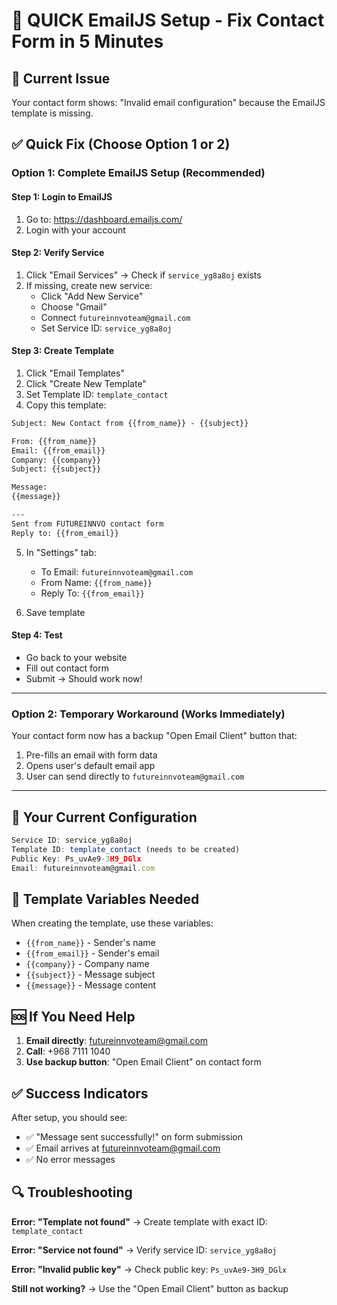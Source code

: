 # 🚀 QUICK EmailJS Setup - Fix Contact Form in 5 Minutes

## 🔴 Current Issue
Your contact form shows: "Invalid email configuration" because the EmailJS template is missing.

## ✅ Quick Fix (Choose Option 1 or 2)

### Option 1: Complete EmailJS Setup (Recommended)

#### Step 1: Login to EmailJS
1. Go to: https://dashboard.emailjs.com/
2. Login with your account

#### Step 2: Verify Service
1. Click "Email Services" → Check if `service_yg8a8oj` exists
2. If missing, create new service:
   - Click "Add New Service"
   - Choose "Gmail"
   - Connect `futureinnvoteam@gmail.com`
   - Set Service ID: `service_yg8a8oj`

#### Step 3: Create Template
1. Click "Email Templates"
2. Click "Create New Template"
3. Set Template ID: `template_contact`
4. Copy this template:

```html
Subject: New Contact from {{from_name}} - {{subject}}

From: {{from_name}}
Email: {{from_email}}
Company: {{company}}
Subject: {{subject}}

Message:
{{message}}

---
Sent from FUTUREINNVO contact form
Reply to: {{from_email}}
```

5. In "Settings" tab:
   - To Email: `futureinnvoteam@gmail.com`
   - From Name: `{{from_name}}`
   - Reply To: `{{from_email}}`

6. Save template

#### Step 4: Test
- Go back to your website
- Fill out contact form
- Submit → Should work now!

---

### Option 2: Temporary Workaround (Works Immediately)

Your contact form now has a backup "Open Email Client" button that:
1. Pre-fills an email with form data
2. Opens user's default email app
3. User can send directly to `futureinnvoteam@gmail.com`

---

## 🔧 Your Current Configuration

```javascript
Service ID: service_yg8a8oj
Template ID: template_contact (needs to be created)
Public Key: Ps_uvAe9-3H9_DGlx
Email: futureinnvoteam@gmail.com
```

## 📧 Template Variables Needed

When creating the template, use these variables:
- `{{from_name}}` - Sender's name
- `{{from_email}}` - Sender's email
- `{{company}}` - Company name
- `{{subject}}` - Message subject
- `{{message}}` - Message content

## 🆘 If You Need Help

1. **Email directly**: futureinnvoteam@gmail.com
2. **Call**: +968 7111 1040
3. **Use backup button**: "Open Email Client" on contact form

## ✅ Success Indicators

After setup, you should see:
- ✅ "Message sent successfully!" on form submission
- ✅ Email arrives at futureinnvoteam@gmail.com
- ✅ No error messages

## 🔍 Troubleshooting

**Error: "Template not found"**
→ Create template with exact ID: `template_contact`

**Error: "Service not found"**
→ Verify service ID: `service_yg8a8oj`

**Error: "Invalid public key"**
→ Check public key: `Ps_uvAe9-3H9_DGlx`

**Still not working?**
→ Use the "Open Email Client" button as backup
